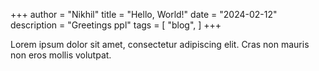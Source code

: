 +++
author = "Nikhil"
title = "Hello, World!"
date = "2024-02-12"
description = "Greetings ppl"
tags = [
    "blog",
]
+++

Lorem ipsum dolor sit amet, consectetur adipiscing elit. Cras non mauris non eros mollis volutpat.
